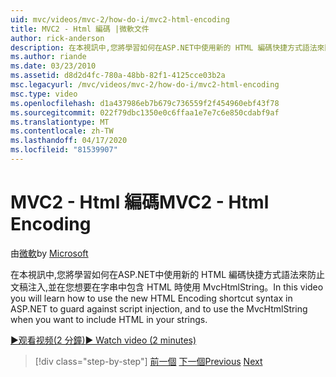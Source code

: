 ```yaml
---
uid: mvc/videos/mvc-2/how-do-i/mvc2-html-encoding
title: MVC2 - Html 編碼 |微軟文件
author: rick-anderson
description: 在本視訊中,您將學習如何在ASP.NET中使用新的 HTML 編碼快捷方式語法來防止文稿注入,並在...
ms.author: riande
ms.date: 03/23/2010
ms.assetid: d8d2d4fc-780a-48bb-82f1-4125cce03b2a
msc.legacyurl: /mvc/videos/mvc-2/how-do-i/mvc2-html-encoding
msc.type: video
ms.openlocfilehash: d1a437986eb7b679c736559f2f454960ebf43f78
ms.sourcegitcommit: 022f79dbc1350e0c6ffaa1e7e7c6e850cdabf9af
ms.translationtype: MT
ms.contentlocale: zh-TW
ms.lasthandoff: 04/17/2020
ms.locfileid: "81539907"
---
```

# <a name="mvc2---html-encoding"></a><span data-ttu-id="927bf-103">MVC2 - Html 編碼</span><span class="sxs-lookup"><span data-stu-id="927bf-103">MVC2 - Html Encoding</span></span>

<span data-ttu-id="927bf-104">由[微軟](https://github.com/microsoft)</span><span class="sxs-lookup"><span data-stu-id="927bf-104">by [Microsoft](https://github.com/microsoft)</span></span>

<span data-ttu-id="927bf-105">在本視訊中,您將學習如何在ASP.NET中使用新的 HTML 編碼快捷方式語法來防止文稿注入,並在您想要在字串中包含 HTML 時使用 MvcHtmlString。</span><span class="sxs-lookup"><span data-stu-id="927bf-105">In this video you will learn how to use the new HTML Encoding shortcut syntax in ASP.NET to guard against script injection, and to use the MvcHtmlString when you want to include HTML in your strings.</span></span>

[<span data-ttu-id="927bf-106">&#9654;观看视频(2 分鐘)</span><span class="sxs-lookup"><span data-stu-id="927bf-106">&#9654; Watch video (2 minutes)</span></span>](https://channel9.msdn.com/Blogs/ASP-NET-Site-Videos/mvc2-html-encoding)

> [!div class="step-by-step"]
> <span data-ttu-id="927bf-107">[前一個](how-do-i-use-httpverbs-attributes-in-an-mvc-application.md)
> [下一個](mvc2-stronglytyped-helpers.md)</span><span class="sxs-lookup"><span data-stu-id="927bf-107">[Previous](how-do-i-use-httpverbs-attributes-in-an-mvc-application.md)
[Next](mvc2-stronglytyped-helpers.md)</span></span>
